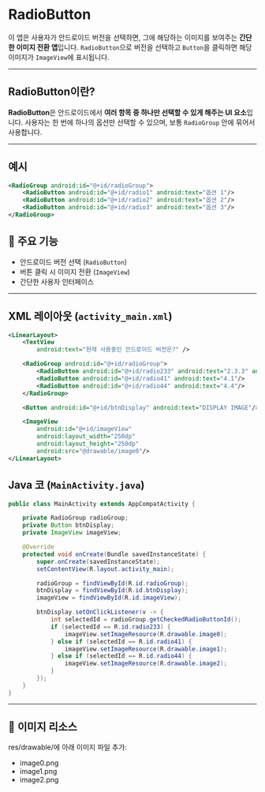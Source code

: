 # RadioButton

이 앱은 사용자가 안드로이드 버전을 선택하면, 그에 해당하는 이미지를 보여주는 **간단한 이미지 전환 앱**입니다. `RadioButton`으로 버전을 선택하고 `Button`을 클릭하면 해당 이미지가 `ImageView`에 표시됩니다.

---

## RadioButton이란?

**RadioButton**은 안드로이드에서 **여러 항목 중 하나만 선택할 수 있게 해주는 UI 요소**입니다. 사용자는 한 번에 하나의 옵션만 선택할 수 있으며, 보통 `RadioGroup` 안에 묶어서 사용합니다.

---

## 예시

```xml
<RadioGroup android:id="@+id/radioGroup">
    <RadioButton android:id="@+id/radio1" android:text="옵션 1"/>
    <RadioButton android:id="@+id/radio2" android:text="옵션 2"/>
    <RadioButton android:id="@+id/radio3" android:text="옵션 3"/>
</RadioGroup>
```

## 📱 주요 기능

- 안드로이드 버전 선택 (`RadioButton`)
- 버튼 클릭 시 이미지 전환 (`ImageView`)
- 간단한 사용자 인터페이스

---

## XML 레이아웃 (`activity_main.xml`)

```xml
<LinearLayout>
    <TextView
        android:text="현재 사용중인 안드로이드 버전은?" />

    <RadioGroup android:id="@+id/radioGroup">
        <RadioButton android:id="@+id/radio233" android:text="2.3.3" android:checked="true"/>
        <RadioButton android:id="@+id/radio41" android:text="4.1"/>
        <RadioButton android:id="@+id/radio44" android:text="4.4"/>
    </RadioGroup>

    <Button android:id="@+id/btnDisplay" android:text="DISPLAY IMAGE"/>

    <ImageView
        android:id="@+id/imageView"
        android:layout_width="250dp"
        android:layout_height="250dp"
        android:src="@drawable/image0"/>
</LinearLayout>
```
## Java 코 (`MainActivity.java`)

```java 
public class MainActivity extends AppCompatActivity {

    private RadioGroup radioGroup;
    private Button btnDisplay;
    private ImageView imageView;

    @Override
    protected void onCreate(Bundle savedInstanceState) {
        super.onCreate(savedInstanceState);
        setContentView(R.layout.activity_main);

        radioGroup = findViewById(R.id.radioGroup);
        btnDisplay = findViewById(R.id.btnDisplay);
        imageView = findViewById(R.id.imageView);

        btnDisplay.setOnClickListener(v -> {
            int selectedId = radioGroup.getCheckedRadioButtonId();
            if (selectedId == R.id.radio233) {
                imageView.setImageResource(R.drawable.image0);
            } else if (selectedId == R.id.radio41) {
                imageView.setImageResource(R.drawable.image1);
            } else if (selectedId == R.id.radio44) {
                imageView.setImageResource(R.drawable.image2);
            }
        });
    }
}
```
---

## 📱 이미지 리소스 

res/drawable/에 아래 이미지 파일 추가:

- image0.png
- image1.png
- image2.png
